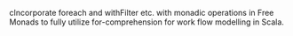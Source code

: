 cIncorporate foreach and withFilter etc. with monadic operations in Free Monads to fully utilize for-comprehension for work flow modelling in Scala.
